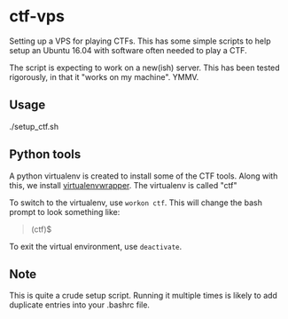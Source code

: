 # ctf-vps
Setting up a VPS for playing CTFs. This has some simple scripts to help setup an Ubuntu 16.04 with software often needed to play a CTF.

The script is expecting to work on a new(ish) server. This has been tested rigorously, in that it "works on my machine". YMMV.

## Usage
./setup_ctf.sh

## Python tools
A python virtualenv is created to install some of the CTF tools. Along with this, we install [virtualenvwrapper](https://virtualenvwrapper.readthedocs.io/en/latest/index.html). The virtualenv is called "ctf"

To switch to the virtualenv, use `workon ctf`. This will change the bash prompt to look something like:

> (ctf)$ 

To exit the virtual environment, use `deactivate`.

## Note
This is quite a crude setup script. Running it multiple times is likely to add duplicate entries into your .bashrc file.
